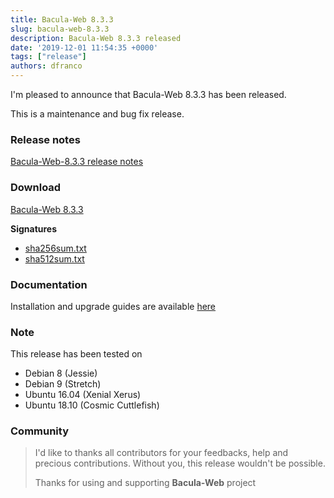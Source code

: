 ```yaml
---
title: Bacula-Web 8.3.3
slug: bacula-web-8.3.3
description: Bacula-Web 8.3.3 released
date: '2019-12-01 11:54:35 +0000'
tags: ["release"]
authors: dfranco
---
```


I'm pleased to announce that Bacula-Web 8.3.3 has been released.

<!-- truncate -->

This is a maintenance and bug fix release.

### Release notes

[Bacula-Web-8.3.3 release notes](https://github.com/bacula-web/bacula-web/releases/tag/v8.3.3)

### Download

[Bacula-Web 8.3.3](https://github.com/bacula-web/bacula-web/releases/download/v8.3.3/bacula-web-8.3.3.tgz)

**Signatures**

- [sha256sum.txt](https://github.com/bacula-web/bacula-web/releases/download/v8.3.3/sha256sum.txt)
- [sha512sum.txt](https://github.com/bacula-web/bacula-web/releases/download/v8.3.3/sha512sum.txt)

### Documentation

Installation and upgrade guides are available [here](https://docs.bacula-web.org/en/latest/)

### Note

This release has been tested on

- Debian 8 (Jessie)
- Debian 9 (Stretch)
- Ubuntu 16.04 (Xenial Xerus)
- Ubuntu 18.10 (Cosmic Cuttlefish)

### Community

> I'd like to thanks all contributors for your feedbacks, help and precious contributions.
> Without you, this release wouldn't be possible.
>
> Thanks for using and supporting **Bacula-Web** project
